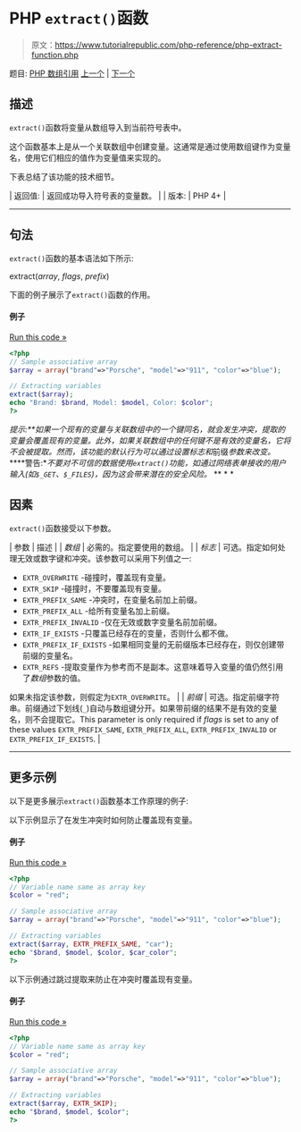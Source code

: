 # PHP `extract()`函数

> 原文：<https://www.tutorialrepublic.com/php-reference/php-extract-function.php>

题目: [PHP 数组引用](php-array-functions.php) [上一个](php-end-function.php) | [下一个](php-in-array-function.php)

## 描述

`extract()`函数将变量从数组导入到当前符号表中。

这个函数基本上是从一个关联数组中创建变量。这通常是通过使用数组键作为变量名，使用它们相应的值作为变量值来实现的。

下表总结了该功能的技术细节。

| 返回值: | 返回成功导入符号表的变量数。 |
| 版本: | PHP 4+ |

* * *

## 句法

`extract()`函数的基本语法如下所示:

extract(*array*, *flags*, *prefix*)

下面的例子展示了`extract()`函数的作用。

#### 例子

[Run this code »](../codelab.php?topic=php&file=create-variables-from-an-associative-array "Run this code to view the output")

```php
<?php
// Sample associative array
$array = array("brand"=>"Porsche", "model"=>"911", "color"=>"blue");

// Extracting variables
extract($array);
echo "Brand: $brand, Model: $model, Color: $color";
?>
```

 ***提示:**如果一个现有的变量与关联数组中的一个键同名，就会发生冲突，提取的变量会覆盖现有的变量。此外，如果关联数组中的任何键不是有效的变量名，它将不会被提取。然而，该功能的默认行为可以通过设置*标志*和*前缀*参数来改变。*  ****警告:**不要对不可信的数据使用`extract()`功能，如通过网络表单接收的用户输入(如`$_GET`、`$_FILES`)，因为这会带来潜在的安全风险。*  ** * *

## 因素

`extract()`函数接受以下参数。

| 参数 | 描述 |
| *数组* | 必需的。指定要使用的数组。 |
| *标志* | 可选。指定如何处理无效或数字键和冲突。该参数可以采用下列值之一:

*   `EXTR_OVERWRITE` -碰撞时，覆盖现有变量。
*   `EXTR_SKIP` -碰撞时，不要覆盖现有变量。
*   `EXTR_PREFIX_SAME` -冲突时，在变量名前加上前缀。
*   `EXTR_PREFIX_ALL` -给所有变量名加上前缀。
*   `EXTR_PREFIX_INVALID` -仅在无效或数字变量名前加前缀。
*   `EXTR_IF_EXISTS` -只覆盖已经存在的变量，否则什么都不做。
*   `EXTR_PREFIX_IF_EXISTS` -如果相同变量的无前缀版本已经存在，则仅创建带前缀的变量名。
*   `EXTR_REFS` -提取变量作为参考而不是副本。这意味着导入变量的值仍然引用了*数组*参数的值。

如果未指定该参数，则假定为`EXTR_OVERWRITE`。 |
| *前缀* | 可选。指定前缀字符串。前缀通过下划线(`_`)自动与数组键分开。如果带前缀的结果不是有效的变量名，则不会提取它。This parameter is only required if *flags* is set to any of these values `EXTR_PREFIX_SAME`, `EXTR_PREFIX_ALL`, `EXTR_PREFIX_INVALID` or `EXTR_PREFIX_IF_EXISTS`. |

* * *

## 更多示例

以下是更多展示`extract()`函数基本工作原理的例子:

以下示例显示了在发生冲突时如何防止覆盖现有变量。

#### 例子

[Run this code »](../codelab.php?topic=php&file=prefix-variable-name-on-collision-while-extracting "Run this code to view the output")

```php
<?php
// Variable name same as array key 
$color = "red";

// Sample associative array
$array = array("brand"=>"Porsche", "model"=>"911", "color"=>"blue");

// Extracting variables
extract($array, EXTR_PREFIX_SAME, "car");
echo "$brand, $model, $color, $car_color";
?>
```

以下示例通过跳过提取来防止在冲突时覆盖现有变量。

#### 例子

[Run this code »](../codelab.php?topic=php&file=skip-extraction-on-collision "Run this code to view the output")

```php
<?php
// Variable name same as array key 
$color = "red";

// Sample associative array
$array = array("brand"=>"Porsche", "model"=>"911", "color"=>"blue");

// Extracting variables
extract($array, EXTR_SKIP);
echo "$brand, $model, $color";
?>
```

